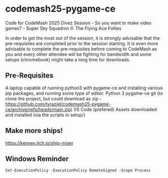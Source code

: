 # codemash25-pygame-ce
Code for CodeMash 2025 Divez Session - So you want to make video games? - Super Sky Squadron II: The Flying Ace Follies

In order to get the most out of the session, it is strongly advisable that the pre-requisites are completed prior to the session starting.  It is even more advisable to complete the pre-requisites before coming to CodeMash as you and every other attendee will be fighting for bandwidth and some setups (chromebook) might take a long time for downloads.

## Pre-Requisites

A laptop capable of running python3 with pygame-ce and installing various pip packages, and running some type of editor.
Python 3
pygame-ce
git (to clone the project, but could download as zip - https://github.com/tyraziel/codemash25-pygame-ce/archive/refs/heads/main.zip)
VS Code (prefered)
Assets downloaded and installed (via the scripts in setup/)

## Make more ships!
https://kenney.itch.io/ship-mixer


## Windows Reminder
```
Set-ExecutionPolicy -ExecutionPolicy RemoteSigned -Scope Process
```
